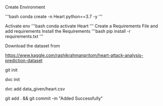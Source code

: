 Create Environment

'''bash
conda create -n Heart python==3.7 -y
'''

Activate env
'''bash
conda activate Heart
'''
Create a Requirements File and add requirements
Install the Requirements
'''bash
pip install -r requirements.txt
'''

Download the dataset from

https://www.kaggle.com/rashikrahmanpritom/heart-attack-analysis-prediction-dataset

git init

dvc init

dvc add data_given/heart.csv

git add . && git commit -m "Added Successfully"

